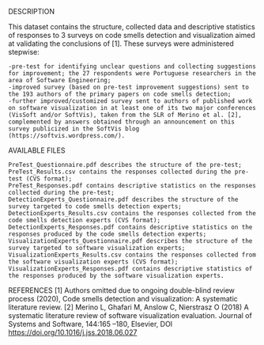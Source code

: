 DESCRIPTION

This dataset contains the structure, collected data and descriptive statistics of responses to 3 surveys on code smells detection and visualization aimed at validating the conclusions of [1]. These surveys were administered stepwise:

    -pre-test for identifying unclear questions and collecting suggestions for improvement; the 27 respondents were Portuguese researchers in the area of Software Engineering;
    -improved survey (based on pre-test improvement suggestions) sent to the 193 authors of the primary papers on code smells detection;
    -further improved/customized survey sent to authors of published work on software visualization in at least one of its two major conferences (VisSoft and/or SoftVis), taken from the SLR of Merino et al. [2], complemented by answers obtained through an announcement on this survey publicized in the SoftVis blog (https://softvis.wordpress.com/).

AVAILABLE FILES

    PreTest_Questionnaire.pdf describes the structure of the pre-test;
    PreTest_Results.csv contains the responses collected during the pre-test (CVS format);
    PreTest_Responses.pdf contains descriptive statistics on the responses collected during the pre-test;
    DetectionExperts_Questionnaire.pdf describes the structure of the survey targeted to code smells detection experts;
    DetectionExperts_Results.csv contains the responses collected from the code smells detection experts (CVS format);
    DetectionExperts_Responses.pdf contains descriptive statistics on the responses produced by the code smells detection experts;
    VisualizationExperts_Questionnaire.pdf describes the structure of the survey targeted to software visualization experts;
    VisualizationExperts_Results.csv contains the responses collected from the software visualization experts (CVS format);
    VisualizationExperts_Responses.pdf contains descriptive statistics of the responses produced by the software visualization experts.

REFERENCES
[1] Authors omitted due to ongoing double-blind review process (2020), Code smells detection and visualization: A systematic literature review.
[2] Merino L, Ghafari M, Anslow C, Nierstrasz O (2018) A systematic literature review of software visualization evaluation. Journal of Systems and Software, 144:165 –180, Elsevier, DOI https://doi.org/10.1016/j.jss.2018.06.027
